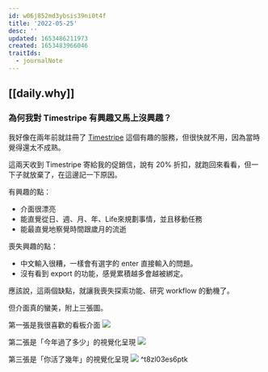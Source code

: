 ```yaml
---
id: w06j852md3ybsis39ni0t4f
title: '2022-05-25'
desc: ''
updated: 1653486211973
created: 1653483966046
traitIds:
  - journalNote
---
```


## [[daily.why]]

### 為何我對 Timestripe 有興趣又馬上沒興趣？

我好像在兩年前就註冊了 [Timestripe](https://timestripe.com/) 這個有趣的服務，但很快就不用，因為當時覺得還太不成熟。

這兩天收到 Timestripe 寄給我的促銷信，說有 20% 折扣，就跑回來看看，但一下子就放棄了，在這邊記一下原因。

有興趣的點：
- 介面很漂亮
- 能直覺從日、週、月、年、Life來規劃事情，並且移動任務
- 能最直覺地察覺時間跟歲月的流逝

喪失興趣的點：
- 中文輸入很糟，一樣會有選字的 enter 直接輸入的問題。
- 沒有看到 export 的功能，感覺累積越多會越被綁定。

應該說，這兩個缺點，就讓我喪失探索功能、研究 workflow 的動機了。

但介面真的蠻美，附上三張圖。

第一張是我很喜歡的看板介面
![](https://pinchlime-screenshots.s3.ap-northeast-1.amazonaws.com/timestripe-1_BhiU7k.webp)

第二張是「今年過了多少」的視覺化呈現
![](https://pinchlime-screenshots.s3.ap-northeast-1.amazonaws.com/timestripe-2_rTrPNv.webp)

第三張是「你活了幾年」的視覺化呈現
![](https://pinchlime-screenshots.s3.ap-northeast-1.amazonaws.com/timestripe-3_eV72dt.webp) ^t8zl03es6ptk